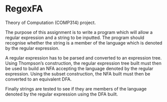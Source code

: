 RegexFA
=======

Theory of Computation (COMP314) project.

The purpose of this assignment is to write a program which will allow a regular expression and a string to be inputted. The
program should recognise whether the string is a member of the language which is denoted by the regular expression.

A regular expression has to be parsed and converted to an expression tree.
Using Thompson’s construction, the regular expression tree built must then be used to build an NFA accepting the language 
denoted by the regular expression.
Using the subset construction, the NFA built must then be converted to an equivalent DFA.

Finally strings are tested to see if they are members of the language denoted by the regular expression using the DFA built.
